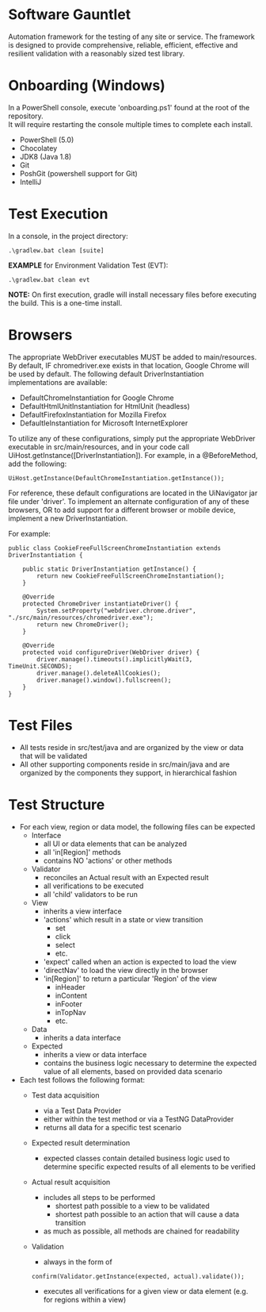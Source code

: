 # Software Gauntlet
Automation framework for the testing of any site or service.  The framework is designed to provide comprehensive, reliable, efficient, effective and resilient validation with a reasonably sized test library.

# Onboarding (Windows)
In a PowerShell console, execute 'onboarding.ps1' found at the root of the repository.  
It will require restarting the console multiple times to complete each install.
 - PowerShell (5.0)
 - Chocolatey
 - JDK8 (Java 1.8)
 - Git
 - PoshGit (powershell support for Git)
 - IntelliJ

# Test Execution
In a console, in the project directory:

    .\gradlew.bat clean [suite]
**EXAMPLE** for Environment Validation Test (EVT):

    .\gradlew.bat clean evt
**NOTE:**
On first execution, gradle will install necessary files before executing the build.  This is a one-time install.

# Browsers
The appropriate WebDriver executables MUST be added to main/resources.  By default, IF chromedriver.exe exists in that location, Google Chrome will be used by default.  The following default DriverInstantiation implementations are available:
 - DefaultChromeInstantiation for Google Chrome
 - DefaultHtmlUnitInstantiation for HtmlUnit (headless)
 - DefaultFirefoxInstantiation for Mozilla Firefox
 - DefaultIeInstantiation for Microsoft InternetExplorer

To utilize any of these configurations, simply put the appropriate WebDriver executable in src/main/resources, and in your code call UiHost.getInstance([DriverInstantiation]).  For example, in a @BeforeMethod, add the following:

    UiHost.getInstance(DefaultChromeInstantiation.getInstance());

For reference, these default configurations are located in the UiNavigator jar file under 'driver'.  To implement an alternate configuration of any of these browsers, OR to add support for a different browser or mobile device, implement a new DriverInstantiation.

For example:
    
    public class CookieFreeFullScreenChromeInstantiation extends DriverInstantiation {

        public static DriverInstantiation getInstance() {
            return new CookieFreeFullScreenChromeInstantiation();
        }

        @Override
        protected ChromeDriver instantiateDriver() {
            System.setProperty("webdriver.chrome.driver", "./src/main/resources/chromedriver.exe");
            return new ChromeDriver();
        }

        @Override
        protected void configureDriver(WebDriver driver) {
            driver.manage().timeouts().implicitlyWait(3, TimeUnit.SECONDS);
            driver.manage().deleteAllCookies();
            driver.manage().window().fullscreen();
        }
    }

# Test Files
 - All tests reside in src/test/java and are organized by the view or data that will be validated
 - All other supporting components reside in src/main/java and are organized by the components they support, in hierarchical fashion
 
# Test Structure
 - For each view, region or data model, the following files can be expected
   - Interface
     - all UI or data elements that can be analyzed
     - all 'in[Region]' methods
     - contains NO 'actions' or other methods
   - Validator
     - reconciles an Actual result with an Expected result
     - all verifications to be executed
     - all 'child' validators to be run
   - View
     - inherits a view interface
     - 'actions' which result in a state or view transition
       - set
       - click
       - select
       - etc.
     - 'expect' called when an action is expected to load the view
     - 'directNav' to load the view directly in the browser
     - 'in[Region]' to return a particular 'Region' of the view
        - inHeader
        - inContent
        - inFooter
        - inTopNav
        - etc.
    - Data
      - inherits a data interface
    - Expected
      - inherits a view or data interface
      - contains the business logic necessary to determine the expected value of all elements, based on provided data scenario
  - Each test follows the following format:
    - Test data acquisition
      - via a Test Data Provider
      - either within the test method or via a TestNG DataProvider
      - returns all data for a specific test scenario
    - Expected result determination
      - expected classes contain detailed business logic used to determine specific expected results of all elements to be verified
    - Actual result acquisition
      - includes all steps to be performed
        - shortest path possible to a view to be validated
        - shortest path possible to an action that will cause a data transition
      - as much as possible, all methods are chained for readability
      
    - Validation
      - always in the form of 
      
      `confirm(Validator.getInstance(expected, actual).validate());`
      - executes all verifications for a given view or data element (e.g. for regions within a view) 
